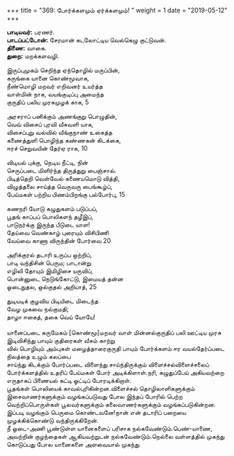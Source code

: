 ﻿+++
title = "369: போர்க்களமும் ஏர்க்களமும்!  "
weight = 1
date = "2019-05-12"
+++

**பாடியவர்:** பரணர்.  
**பாடப்பட்டோன்:** சேரமான் கடலோட்டிய வெல்கெழு குட்டுவன்.  
**திணை:** வாகை.  
**துறை:** மறக்களவழி.  
  
இருப்புமுகம் செறிந்த ஏந்தொழில் மருப்பின்,  
கருங்கை யானை கொண்மூவாக,  
நீண்மொழி மறவர் எறிவனர் உயர்த்த  
வாள்மின் நாக, வயங்குடிப்பு அமைந்த  
குருதிப் பலிய முரசுமுழக் காக, 5  
  
அரசராப் பனிக்கும் அணங்குறு பொழுதின்,  
வெவ் விசைப் புரவி வீசுவளி யாக,  
விசைப்புறு வல்வில் வீங்குநாண் உகைத்த  
கணைத்துளி பொழிந்த கண்ணகன் கிடக்கை,  
ஈரச் செறுவயின் தேர்ஏ ராக, 10  
  
விடியல் புக்கு, நெடிய நீட்டி, நின்  
செருப்படை மிளிர்ந்த திருத்துறு பைஞ்சால்.  
பிடித்தெறி வெள்வேல் கணையமொடு வித்தி,  
விழுத்தலை சாய்த்த வெருவரு பைங்கூழ்ப்,  
பேய்மகள் பற்றிய பிணம்பிறங்கு பல்போர்பு, 15  
  
கணநரி யோடு கழுதுகளம் படுப்பப்,  
பூதங் காப்பப் பொலிகளந் தழீஇப்,  
பாடுநர்க்கு இருந்த பீடுடை யாள!  
தேய்வை வெண்காழ் புரையும் விசிபிணி  
வேய்வை காணா விருந்தின் போர்வை 20  
  
அரிக்குரல் தடாரி உருப்ப ஒற்றிப்,  
பாடி வந்திசின் பெரும; பாடான்று  
எழிலி தோயும் இமிழிசை யருவிப்,  
பொன்னுடை நெடுங்கோட்டு, இமையத் தன்ன  
ஓடைநுதல, ஒல்குதல் அறியாத், 25  
  
துடியடிக் குழவிய பிடியிடை மிடைந்த  
வேழ முகவை நல்குமதி;  
தாழா ஈகைத், தகை வெய் யோயே!  
   
யானைப்படை கருமேகம் [கொண்மூ]மறவர் வாள் மின்னல்குருதிப் பலி ஊட்டிய முரசு இடிவிசிந்து பாயும் குதிரைகள் வீசும் காற்று  
வில் பொழியும் அம்புகள் மழைத்தாரைகுருதி பாயும் போர்க்களம் ஈர வயல்தேர்ப்படை நிலத்தை உழும் கலப்பை  
சாய்ந்து கிடக்கும் போர்ப்படை விளைந்து சாய்ந்திருக்கும் விளைச்சல்விளைச்சலைப் போர்க்களத்தில் உதரிப் பேய்மகள் போர் அடிக்கிளாள்.நரி, கழுதுப்பேய் அகியவற்றை எருதாகப் பிணையல் கட்டி ஓட்டிப் போரடிக்கிறாள்.  
பூதங்கள் பொலியைக் காவல்புரிகின்றன.விளைச்சல் தொழிலாளிகளுக்கும் இசைவாணர்களுக்கும் வழங்கப்படுவது போல இந்தப் போரில் பெற்ற வெற்றிப்பொருள்கள் பூலவர்களுக்கும் கலைவாணர்களுக்கும் வழங்கப்படுகின்றன.  
இப்படி வழங்கும் பெருமை கொண்டவனே!நான் என் தடாரிப் பறையை முழக்கிக்கொண்டு வந்திருக்கிறேன்.  
நீ ஓடை-அணி பூண்டுள்ள யானைகளைப் பரிசாக நல்கவேண்டும்.பெண்-யாணை, அவற்றின் குழந்தைகள் ஆகியவற்றுடன் நல்கவேண்டும்.நெல்லை வள்ளத்தில் முகந்து கொடுப்பது போல யானைகளை அளவையால் முகந்து  
